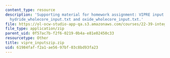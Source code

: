 ```yaml
---
content_type: resource
description: 'Supporting material for homework assignment: VIPRE input files, including
  hydride_wholecore_input.txt and oxide_wholecore_input.txt.'
file: https://ol-ocw-studio-app-qa.s3.amazonaws.com/courses/22-39-integration-of-reactor-design-operations-and-safety-fall-2006/61984faff2a1ae5697bf03c8bd93fa23_vipre_inputszip.zip
file_type: application/zip
parent_uid: 0f57ac7b-f2f6-0219-0b4a-e81e02450c33
resourcetype: Other
title: vipre_inputszip.zip
uid: 61984faf-f2a1-ae56-97bf-03c8bd93fa23
---
```

